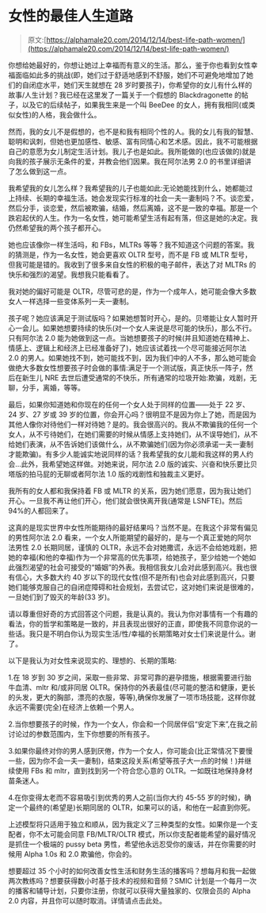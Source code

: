 # 女性的最佳人生道路

> 原文:[https://alphamale20.com/2014/12/14/best-life-path-women/](https://alphamale20.com/2014/12/14/best-life-path-women/)

你想给她最好的，你想让她过上幸福而有意义的生活。那么，鉴于你也看到女性幸福面临如此多的挑战(即，她们过于舒适地感到不舒服，她们不可避免地增加了她们的自闭症水平，她们天生就想在 28 岁时要孩子)，你希望你的女儿有什么样的故事/人生计划？我已经在这里发了一篇关于一个假想的 Blackdragonette 的帖子，以及它的后续帖子，如果我生来是一个叫 BeeDee 的女人，拥有我相同(或类似女性)的人格，我会做什么。

然而，我的女儿不是假想的，也不是和我有相同个性的人。我的女儿有我的智慧、聪明和讽刺，但她也更加感性、敏感、富有同情心和艺术感。因此，我不可能根据自己的意愿为女儿制定生活计划。我儿子也是如此。我所能做的(也应该做的)就是向我的孩子展示无条件的爱，并教会他们因果。我在阿尔法男 2.0 的书里详细讲了怎么做到这一点。

我希望我的女儿怎么样？我希望我的儿子也能如此:无论她能找到什么，她都能过上持续、长期的幸福生活。她会发现实行标准的社会一夫一妻制吗？不。谈恋爱，然后分手，谈恋爱，然后被欺骗，结婚，然后离婚，这不是一致的幸福。那是一个跌宕起伏的人生。作为一名女性，她可能希望生活有起有落，但这是她的决定。我仍然希望我的两个孩子都开心。

她也应该像你一样生活吗，和 FBs，MLTRs 等等？我不知道这个问题的答案。我的猜测是，作为一名女性，她会更喜欢 OLTR 型号，而不是 FB 或 MLTR 型号，但我可能是错的。我收到了很多来自女性的积极的电子邮件，表达了对 MLTRs 的快乐和强烈的渴望。我想我只能看看了。

我对她的偏好可能是 OLTR，尽管可悲的是，作为一个成年人，她可能会像大多数女人一样选择一些变体系列一夫一妻制。

孩子呢？她应该满足于测试版吗？如果她想暂时开心，是的。贝塔能让女人暂时开心一会儿。如果她想要持续的快乐(对一个女人来说是尽可能的快乐)，那么不行。只有阿尔法 2.0 能为她做到这一点。当她想要孩子的时候(并且知道她在精神上、情感上、逻辑上和经济上已经准备好了)，她应该试着找一个尽可能接近阿尔法 2.0 的男人。如果她找不到，她可能找不到，因为我们中的人不多，那么她可能会做绝大多数女性想要孩子时会做的事情:满足于一个测试版，真正快乐一阵子，然后在新生儿 NRE 去世后遭受通常的不快乐，所有通常的垃圾开始:欺骗，戏剧，无聊，分手，离婚，等等。

最后，如果你知道她和你现在的任何一个女人处于同样的位置——处于 22 岁、24 岁、27 岁或 39 岁的位置，你会开心吗？很明显不是因为你上了她，而是因为其他人像你对待他们一样对待她？是的。我会很高兴的。我从不欺骗我的任何一个女人，从不亏待她们，在她们需要的时候从情感上支持她们，从不误导她们，从不给她们表演，从不告诉她们该做什么，从不欺骗她们(因为你必须承诺一夫一妻制才能欺骗)。有多少人能诚实地说同样的话？我希望我的女儿能和我这样的男人约会...此外，我希望她这样做。对她来说，阿尔法 2.0 版的诚实、兴奋和快乐要比贝塔版的拍马屁的无聊或者阿尔法 1.0 版的戏剧性和独裁主义更好。

我所有的女人都和我保持着 FB 或 MLTR 的关系，因为她们愿意，因为我让她们开心。一旦我不再让他们开心，他们就会很快离开我(通常是 LSNFTE)。然后 94%的人都回来了。

这真的是现实世界中女性所能期待的最好结果吗？当然不是。在我这个非常有偏见的男性阿尔法 2.0 看来，一个女人所能期望的最好的，是与一个真正爱她的阿尔法男性 2.0 长期同居，谨慎的 OLTR，永远不会对她撒谎，永远不会给她戏剧，把她的幸福(和他的幸福)作为一个非常高的优先事项，给她孩子，至少给她一个她如此强烈渴望的社会可接受的“婚姻”的外表。我相信我女儿会对此感到高兴。我也很有信心，大多数大约 40 岁以下的现代女性(但不是所有)也会对此感到高兴，只要她们能够克服自己的自闭症障碍和社会规划，去尝试它，这对她们来说是很难的，一旦她们到了毁灭的年龄(33 岁)。

请以尊重但好奇的方式回答这个问题，我是认真的。我认为你对事情有一个有趣的看法，你的哲学和策略是一致的，并且表现出很好的正直，即使我不同意你说的一些话。我只是不明白你认为现实生活/性/幸福的长期策略对女士们来说是什么。谢了。

以下是我认为对女性来说现实的、理想的、长期的策略:

1.在 18 岁到 30 岁之间，采取一些非常、非常可靠的避孕措施，根据需要进行胎牛血清、mltr 和/或非同居 OLTR。保持你的外表最佳(尽可能的整洁和健康，更长的头发，更大的胸部，漂亮的衣服，等等),确保你发展了一项市场技能，这样你就永远不需要(完全)在经济上依赖一个男人。

2.当你想要孩子的时候，作为一个女人，你会和一个同居伴侣“安定下来”,在我之前讨论过的参数范围内，生下你想要的所有孩子。

3.如果你最终对你的男人感到厌倦，作为一个女人，你可能会(比正常情况下要慢一些，因为你不会一夫一妻制)，结束这段关系(希望等孩子大一点的时候！)并继续使用 FBs 和 mltr，直到找到另一个符合您心意的 OLTR。一如既往地保持身材苗条迷人。

4.在你变得太老而不容易吸引到优秀的男人之前(当你大约 45-55 岁的时候)，确定一个最终的(希望是)长期同居的 OLTR，如果可以的话，和他在一起直到你死。

上述模型将只适用于独立和顺从，因为我定义了三种类型的女性。如果你是一个支配者，你不太可能会同意 FB/MLTR/OLTR 模式，所以你支配者能希望的最好情况是抓住一个极端的 pussy beta 男性，希望他永远忍受你的废话，并在你需要的时候用 Alpha 1.0s 和 2.0 欺骗他，你会的。

想要超过 35 个小时的如何改善女性生活和财务生活的播客吗？想每月和我一起做两次教练吗？想要获得数小时基于技术的视频和音频？SMIC 计划是一个每月一次的播客和辅导计划，只要你注册，你就可以获得大量独家的、仅限会员的 Alpha 2.0 内容，并且你可以随时取消。详情请点击此处。